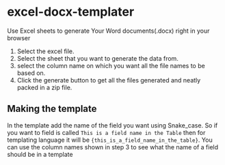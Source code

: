 # excel-docx-templater
Use Excel sheets to generate Your Word documents(.docx) right in your browser
1. Select the excel file.
2. Select the sheet that you want to generate the data from.
3. select the column name on which you want all the file names to be based on.
4. Click the generate button to get all the files generated and neatly packed in a zip file.

## Making the template
In the template add the name of the field you want using Snake_case. So if you want to field is called `This is a field name in the Table` then for templating language it will be `{this_is_a_field_name_in_the_table}`.
You can use the column names shown in step 3 to see what the name of a field should be in a template
